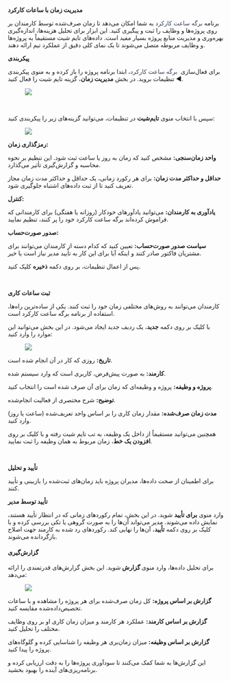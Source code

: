 <p><span class="text-big"><strong>مدیریت زمان با ساعات کارکرد</strong></span></p><p>برنامه <span style="color:rgb(55,65,81);">برگه ساعت کارکرد</span> به شما امکان می‌دهد تا زمان صرف‌شده توسط کارمندان بر روی پروژه‌ها و وظایف را ثبت و پیگیری کنید. این ابزار برای تحلیل هزینه‌ها، اندازه‌گیری بهره‌وری و مدیریت منابع پروژه بسیار مفید است. داده‌های تایم شیت مستقیماً به پروژه‌ها و وظایف مربوطه متصل می‌شوند تا یک نمای کلی دقیق از عملکرد تیم ارائه دهند.</p><p><span class="text-big"><strong>پیکربندی</strong></span></p><p>برای فعال‌سازی &nbsp;<span style="color:rgb(55,65,81);">برگه ساعت کارکرد</span>، ابتدا برنامه پروژه را باز کرده و به منوی پیکربندی ◄ تنظیمات بروید. در بخش <strong>مدیریت زمان</strong>، گزینه تایم شیت را فعال کنید.</p><figure class="image image_resized" style="width:74.73%;"><img src="https://hub.amootsoft.com/content/editor/c3a2d895-fac3-4fe7-a0c3-d2c75892710aimage.png.png"></figure><p>&nbsp;</p><p>سپس با انتخاب منوی <strong>تایم‌شیت</strong> در تنظیمات، می‌توانید گزینه‌های زیر را پیکربندی کنید:</p><figure class="image image_resized" style="width:75.3%;"><img src="https://hub.amootsoft.com/content/editor/895d1143-f004-4afd-86ce-44991bfca462image.png.png"></figure><p><strong>رمزگذاری زمان:&nbsp;</strong></p><p><strong>واحد زمان‌سنجی:</strong> مشخص کنید که زمان به روز یا ساعت ثبت شود. این تنظیم بر نحوه محاسبه و گزارش‌گیری تأثیر می‌گذارد.</p><p><strong>حداقل و حداکثر مدت زمان:</strong> برای هر رکورد زمانی، یک حداقل و حداکثر مدت زمان مجاز تعریف کنید تا از ثبت داده‌های اشتباه جلوگیری شود.</p><p><strong>کنترل:&nbsp;</strong></p><p><strong>یادآوری به کارمندان:</strong> می‌توانید یادآورهای خودکار (روزانه یا هفتگی) برای کارمندانی که فراموش کرده‌اند برگه ساعت کارکرد خود را پر کنند، تنظیم نمایید.</p><p><strong>صدور صورت‌حساب:</strong></p><p><strong>سیاست صدور صورت‌حساب:</strong> تعیین کنید که کدام دسته از کارمندان می‌توانند برای مشتریان فاکتور صادر کنند و اینکه آیا برای این کار به تأیید مدیر نیاز است یا خیر.</p><p>پس از اعمال تنظیمات، بر روی دکمه <strong>ذخیره</strong> کلیک کنید.</p><p>&nbsp;</p><p><span class="text-big"><strong>ثبت ساعات کاری</strong></span></p><p>کارمندان می‌توانند به روش‌های مختلفی زمان خود را ثبت کنند. یکی از ساده‌ترین راه‌ها، استفاده از برنامه برگه ساعت کارکرد است.</p><p>با کلیک بر روی دکمه <strong>جدید</strong>، یک ردیف جدید ایجاد می‌شود. در این بخش می‌توانید این موارد را وارد کنید:</p><figure class="image image_resized" style="width:68.02%;"><img src="https://hub.amootsoft.com/content/editor/e613f89b-0650-4292-9212-d3f489d50d12image.png.png"></figure><p><strong>تاریخ:</strong> روزی که کار در آن انجام شده است.</p><p><strong>کارمند:</strong> به صورت پیش‌فرض، کاربری است که وارد سیستم شده.</p><p><strong>پروژه و وظیفه:</strong> پروژه و وظیفه‌ای که زمان برای آن صرف شده است را انتخاب کنید.</p><p><strong>توضیح:</strong> شرح مختصری از فعالیت انجام‌شده.</p><p><strong>مدت زمان صرف‌شده:</strong> مقدار زمان کاری را بر اساس واحد تعریف‌شده (ساعت یا روز) وارد کنید.</p><p>همچنین می‌توانید مستقیماً از داخل یک وظیفه، به تب تایم شیت رفته و با کلیک بر روی <strong>افزودن یک خط</strong>، زمان مربوط به همان وظیفه را ثبت نمایید.</p><p>&nbsp;</p><p><span class="text-big"><strong>تأیید و تحلیل</strong></span></p><p>برای اطمینان از صحت داده‌ها، مدیران پروژه باید زمان‌های ثبت‌شده را بازبینی و تأیید کنند.</p><p><strong>تأیید توسط مدیر</strong></p><p>وارد منوی <strong>برای تأیید</strong> شوید. در این بخش، تمام رکوردهای زمانی که در انتظار تأیید هستند، نمایش داده می‌شوند. مدیر می‌تواند آن‌ها را به صورت گروهی یا تکی بررسی کرده و با کلیک بر روی دکمه <strong>تأیید</strong>، آن‌ها را نهایی کند. رکوردهای رد شده به کارمند جهت اصلاح بازگردانده می‌شوند.</p><h4>گزارش‌گیری</h4><p>برای تحلیل داده‌ها، وارد منوی<strong> گزارش‌ </strong>شوید. این بخش گزارش‌های قدرتمندی را ارائه می‌دهد:</p><figure class="image image_resized" style="width:76.18%;"><img src="https://hub.amootsoft.com/content/editor/ea36b381-6991-46d6-95df-167425eb4301image.png.png"></figure><p><strong>گزارش بر اساس پروژه:</strong> کل زمان صرف‌شده برای هر پروژه را مشاهده و با ساعات تخصیص‌داده‌شده مقایسه کنید.</p><p><strong>گزارش بر اساس کارمند:</strong> عملکرد هر کارمند و میزان زمان کاری او بر روی وظایف مختلف را تحلیل کنید.</p><p><strong>گزارش بر اساس وظیفه:</strong> میزان زمان‌بری هر وظیفه را شناسایی کرده و گلوگاه‌های پروژه را پیدا کنید.</p><p>این گزارش‌ها به شما کمک می‌کنند تا سودآوری پروژه‌ها را به دقت ارزیابی کرده و برنامه‌ریزی‌های آینده را بهبود بخشید.</p>